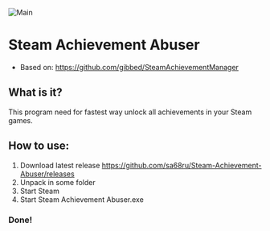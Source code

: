 ![Main](https://sa68ru.xyz/s/TEST.png)

# Steam Achievement Abuser

- Based on: https://github.com/gibbed/SteamAchievementManager


## What is it?
This program need for fastest way unlock all achievements in your Steam games.

## How to use:
1. Download latest release https://github.com/sa68ru/Steam-Achievement-Abuser/releases
2. Unpack in some folder
3. Start Steam 
4. Start Steam Achievement Abuser.exe
### Done!
